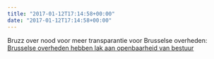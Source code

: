 ```yaml
---
title: "2017-01-12T17:14:58+00:00"
date: "2017-01-12T17:14:58+00:00"
---
```


Bruzz over nood voor meer transparantie voor Brusselse overheden: [Brusselse overheden hebben lak aan openbaarheid van bestuur](http://www.bruzz.be/nl/actua/brusselse-overheden-hebben-lak-aan-openbaarheid-van-bestuur)
